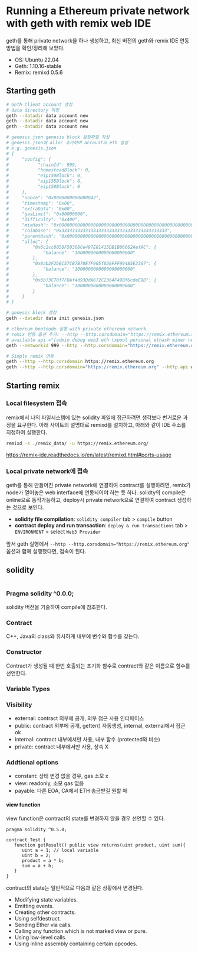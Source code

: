 # Running a Ethereum private network with geth with remix web IDE

geth를 통해 private network을 하나 생성하고, 최신 버전의 geth와 remix IDE 연동 방법을 확인/정리해 보았다.

- OS: Ubuntu 22.04
- Geth: 1.10.16-stable
- Remix: remixd 0.5.6

## Starting geth

```bash
# Geth Client account 생성
# data directory 지정
geth --datadir data account new
geth --datadir data account new
geth --datadir data account new

# genesis.json genesis block 설정파일 작성
# genesis.json에 alloc 추가하여 account의 eth 설정
# e.g. genesis.json
# {
#     "config": {
#           "chainId": 999,
#           "homesteadBlock": 0,
#           "eip150Block": 0,
#           "eip155Block": 0,
#           "eip158Block": 0
#     },
#     "nonce": "0x0000000000000042",
#     "timestamp": "0x00",
#     "extraData": "0x00",
#     "gasLimit": "0x80000000",
#     "difficulty": "0x400",
#     "mixHash": "0x0000000000000000000000000000000000000000000000000000000000000000",
#     "coinbase": "0x3333333333333333333333333333333333333333",
#     "parentHash": "0x0000000000000000000000000000000000000000000000000000000000000000",
#     "alloc": {
#         "0x6c2cc8050F50368Ce497E81415DB1B06662AefAC": {
#             "balance": "1000000000000000000000"
#         },
#         "0x8ab2F2bBC57CB7B70EfF905f028FFF99485E2367": {
#             "balance": "1000000000000000000000"
#         },
#         "0x6b73C78f7FDAf4d93DdA672C2364F49Bf6cdeE9D": {
#             "balance": "1000000000000000000000"
#         }
#     }
# }

# genesis block 생성
geth --datadir data init genesis.json

# ethereum bootnode 실행 with private ethereum network
# remix 연동 옵션 추가: --http --http.corsdomain="https://remix.ethereum.org"
# available api ="[admin debug web3 eth txpool personal ethash miner net]"
geth --networkid 999 --http --http.corsdomain="https://remix.ethereum.org" --http.api web3,eth,debug,personal,net --vmdebug --nodiscover --datadir data console

# Simple remix 연동
geth --http --http.corsdomain https://remix.ethereum.org
geth --http --http.corsdomain="https://remix.ethereum.org" --http.api web3,eth,debug,personal,net --vmdebug --datadir <path/to/local/folder/for/test/chain> --dev console
```

## Starting remix

### Local filesystem 접속

remix에서 나의 파일시스템에 있는 solidity 파일에 접근하려면 생각보다 번거로운 과정을 요구한다.
아래 사이트의 설명대로 remixd를 설치하고, 아래와 같이 IDE 주소를 지정하여 실행한다.

```bash
remixd -s ./remix_data/ -u https://remix.ethereum.org/
```

https://remix-ide.readthedocs.io/en/latest/remixd.html#ports-usage

### Local private network에 접속

geth를 통해 만들어진 private network에 연결하여 contract를 실행하려면, remix가 node가 열어놓은 web interface에 연동되어야 하는 듯 하다.
solidty의 compile은 online으로 동작가능하고, deploy시 private network으로 연결하여 contract 생성하는 것으로 보인다.

- **solidity file compilation**: `solidity compiler` tab > `compile` button
- **contract deploy and run transaction**: `deploy & run transactions` tab > `ENVIRONMENT` > select `Web3 Provider`

앞서 geth 실행에서 `--http --http.corsdomain="https://remix.ethereum.org"` 옵션과 함께 실행했다면, 접속이 된다.

## solidity

```
```

### Pragma solidity ^0.0.0;

solidity 버전을 기술하여 compile에 참조한다.

### Contract

C++, Java의 class와 유사하게 내부에 변수와 함수를 갖는다.

### Constructor

Contract가 생성될 때 한번 호출되는 초기화 함수로 contract와 같은 이름으로 함수를 선언한다.

### Variable Types


### Visibility

- external: contract 외부에 공개, 외부 접근 사용 인터페이스
- public: contract 외부에 공개, getter() 자동생성, internal, external에서 접근 ok
- internal: contract 내부에서만 사용, 내부 함수 (protected와 비슷)
- private: contract 내부에서만 사용, 상속 X

### Addtional options

- constant: 상태 변경 없을 경우, gas 소모 x
- view: readonly, 소모 gas 없음
- payable: 다른 EOA, CA에서 ETH 송금받길 원할 때

#### view function
view function은 contract의 state를 변경하지 않을 경우 선언할 수 있다.

```solidity
pragma solidity ^0.5.0;

contract Test {
   function getResult() public view returns(uint product, uint sum){
      uint a = 1; // local variable
      uint b = 2;
      product = a * b;
      sum = a + b; 
   }
}
```

contract의 state는 일반적으로 다음과 같은 상황에서 변경된다.

- Modifying state variables.
- Emitting events.
- Creating other contracts.
- Using selfdestruct.
- Sending Ether via calls.
- Calling any function which is not marked view or pure.
- Using low-level calls.
- Using inline assembly containing certain opcodes.

